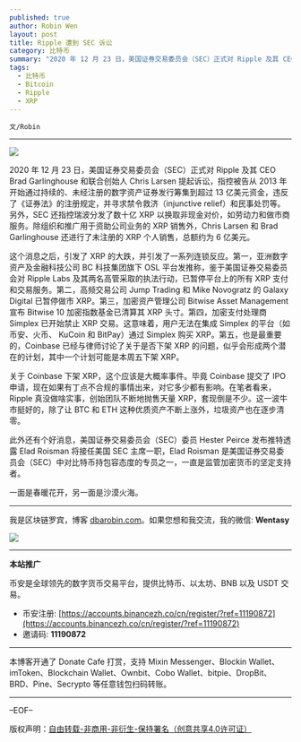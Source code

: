 ```yaml
---
published: true
author: Robin Wen
layout: post
title: Ripple 遭到 SEC 诉讼
category: 比特币
summary: "2020 年 12 月 23 日，美国证券交易委员会（SEC）正式对 Ripple 及其 CEO Brad Garlinghouse 和联合创始人 Chris Larsen 提起诉讼，指控被告从 2013 年开始通过持续的、未经注册的数字资产证券发行筹集到超过 13 亿美元资金，违反了《证券法》的注册规定，并寻求禁令救济（injunctive relief）和民事处罚等。另外，SEC 还指控瑞波分发了数十亿 XRP 以换取非现金对价，如劳动力和做市商服务。除组织和推广用于资助公司业务的 XRP 销售外，Chris Larsen 和 Brad Garlinghouse 还进行了未注册的 XRP 个人销售，总额约为 6 亿美元。一面是春暖花开，另一面是沙漠火海。"
tags:
  - 比特币
  - Bitcoin
  - Ripple
  - XRP
---
```


`文/Robin`

***

![](https://cdn.dbarobin.com/aday6kz.png)

2020 年 12 月 23 日，美国证券交易委员会（SEC）正式对 Ripple 及其 CEO Brad Garlinghouse 和联合创始人 Chris Larsen 提起诉讼，指控被告从 2013 年开始通过持续的、未经注册的数字资产证券发行筹集到超过 13 亿美元资金，违反了《证券法》的注册规定，并寻求禁令救济（injunctive relief）和民事处罚等。另外，SEC 还指控瑞波分发了数十亿 XRP 以换取非现金对价，如劳动力和做市商服务。除组织和推广用于资助公司业务的 XRP 销售外，Chris Larsen 和 Brad Garlinghouse 还进行了未注册的 XRP 个人销售，总额约为 6 亿美元。

这个消息之后，引发了 XRP 的大跌，并引发了一系列连锁反应。第一，亚洲数字资产及金融科技公司 BC 科技集团旗下 OSL 平台发推称，鉴于美国证券交易委员会对 Ripple Labs 及其两名高管采取的执法行动，已暂停平台上的所有 XRP 支付和交易服务。第二，高频交易公司 Jump Trading 和 Mike Novogratz 的 Galaxy Digital 已暂停做市 XRP。第三，加密资产管理公司 Bitwise Asset Management 宣布 Bitwise 10 加密指数基金已清算其 XRP 头寸。第四，加密支付处理商 Simplex 已开始禁止 XRP 交易。这意味着，用户无法在集成 Simplex 的平台（如币安、火币、 KuCoin 和 BitPay）通过 Simplex 购买 XRP。第五，也是最重要的，Coinbase 已经与律师讨论了关于是否下架 XRP 的问题，似乎会形成两个潜在的计划，其中一个计划可能是本周五下架 XRP。

关于 Coinbase 下架 XRP，这个应该是大概率事件。毕竟 Coinbase 提交了 IPO 申请，现在如果有丁点不合规的事情出来，对它多少都有影响。在笔者看来，Ripple 真没做啥实事，创始团队不断地抛售天量 XRP，套现倒是不少。这一波牛市挺好的，除了让 BTC 和 ETH 这种优质资产不断上涨外，垃圾资产也在逐步清零。

此外还有个好消息，美国证券交易委员会（SEC）委员 Hester Peirce 发布推特透露 Elad Roisman 将接任美国 SEC 主席一职，Elad Roisman 是美国证券交易委员会（SEC）中对比特币持包容态度的专员之一，一直是监管加密货币的坚定支持者。

一面是春暖花开，另一面是沙漠火海。

***

我是区块链罗宾，博客 [dbarobin.com](https://dbarobin.com/)。如果您想和我交流，我的微信: **Wentasy**

![](https://cdn.dbarobin.com/v4yywe2.png)

***

**本站推广**

币安是全球领先的数字货币交易平台，提供比特币、以太坊、BNB 以及 USDT 交易。

* 币安注册: [https://accounts.binancezh.co/cn/register/?ref=11190872](https://accounts.binancezh.co/cn/register/?ref=11190872)
* 邀请码: **11190872**

***

本博客开通了 Donate Cafe 打赏，支持 Mixin Messenger、Blockin Wallet、imToken、Blockchain Wallet、Ownbit、Cobo Wallet、bitpie、DropBit、BRD、Pine、Secrypto 等任意钱包扫码转账。

<center>
    <div class="--donate-button"
         data-button-id="f8b9df0d-af9a-460d-8258-d3f435445075"
    ></div>
</center>

***

–EOF–

版权声明：[自由转载-非商用-非衍生-保持署名（创意共享4.0许可证）](http://creativecommons.org/licenses/by-nc-nd/4.0/deed.zh)